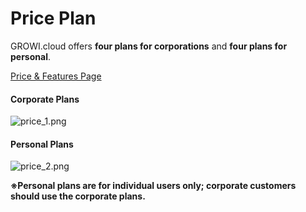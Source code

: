 # Price Plan

GROWI.cloud offers **four plans for corporations** and **four plans for personal**.<br>

[Price & Features Page](https://growi.cloud/price-and-features)

#### Corporate Plans<br>

<img :src="$withBase('/assets/images/en/price_1.png')" alt="price_1.png">

#### Personal Plans<br>

<img :src="$withBase('/assets/images/en/price_2.png')" alt="price_2.png">

**※Personal plans are for individual users only; corporate customers should use the corporate plans.**<br>
